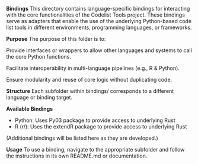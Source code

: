 **Bindings**
This directory contains language-specific bindings for interacting with the core functionalities of the Codelist Tools project. These bindings serve as adapters that enable the use of the underlying Python-based code list tools in different environments, programming languages, or frameworks.

**Purpose**
The purpose of this folder is to:

Provide interfaces or wrappers to allow other languages and systems to call the core Python functions.

Facilitate interoperability in multi-language pipelines (e.g., R & Python).

Ensure modularity and reuse of core logic without duplicating code.

**Structure**
Each subfolder within bindings/ corresponds to a different language or binding target. 

**Available Bindings**
- Python:  Uses Py03 package to provide access to underlying Rust
- R (r/): Uses the extendR package to provide access to underlying Rust

(Additional bindings will be listed here as they are developed.)

**Usage**
To use a binding, navigate to the appropriate subfolder and follow the instructions in its own README.md or documentation.
